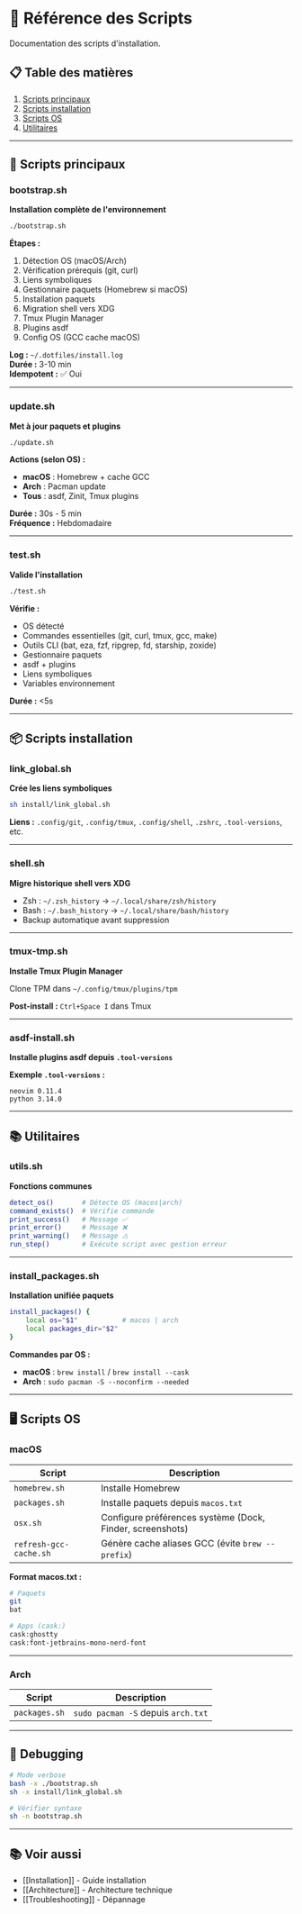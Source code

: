 # 📜 Référence des Scripts

Documentation des scripts d'installation.

## 📋 Table des matières

1. [Scripts principaux](#scripts-principaux)
2. [Scripts installation](#scripts-installation)
3. [Scripts OS](#scripts-os)
4. [Utilitaires](#utilitaires)

---

## 🚀 Scripts principaux

### bootstrap.sh

**Installation complète de l'environnement**

```bash
./bootstrap.sh
```

**Étapes :**
1. Détection OS (macOS/Arch)
2. Vérification prérequis (git, curl)
3. Liens symboliques
4. Gestionnaire paquets (Homebrew si macOS)
5. Installation paquets
6. Migration shell vers XDG
7. Tmux Plugin Manager
8. Plugins asdf
9. Config OS (GCC cache macOS)

**Log :** `~/.dotfiles/install.log`  
**Durée :** 3-10 min  
**Idempotent :** ✅ Oui

---

### update.sh

**Met à jour paquets et plugins**

```bash
./update.sh
```

**Actions (selon OS) :**
- **macOS** : Homebrew + cache GCC
- **Arch** : Pacman update
- **Tous** : asdf, Zinit, Tmux plugins

**Durée :** 30s - 5 min  
**Fréquence :** Hebdomadaire

---

### test.sh

**Valide l'installation**

```bash
./test.sh
```

**Vérifie :**
- OS détecté
- Commandes essentielles (git, curl, tmux, gcc, make)
- Outils CLI (bat, eza, fzf, ripgrep, fd, starship, zoxide)
- Gestionnaire paquets
- asdf + plugins
- Liens symboliques
- Variables environnement

**Durée :** <5s

---

## 📦 Scripts installation

### link_global.sh

**Crée les liens symboliques**

```bash
sh install/link_global.sh
```

**Liens :** `.config/git`, `.config/tmux`, `.config/shell`, `.zshrc`, `.tool-versions`, etc.

---

### shell.sh

**Migre historique shell vers XDG**

- Zsh : `~/.zsh_history` → `~/.local/share/zsh/history`
- Bash : `~/.bash_history` → `~/.local/share/bash/history`
- Backup automatique avant suppression

---

### tmux-tmp.sh

**Installe Tmux Plugin Manager**

Clone TPM dans `~/.config/tmux/plugins/tpm`

**Post-install :** `Ctrl+Space I` dans Tmux

---

### asdf-install.sh

**Installe plugins asdf depuis `.tool-versions`**

**Exemple `.tool-versions` :**
```
neovim 0.11.4
python 3.14.0
```

---

## 📚 Utilitaires

### utils.sh

**Fonctions communes**

```bash
detect_os()       # Détecte OS (macos|arch)
command_exists()  # Vérifie commande
print_success()   # Message ✅
print_error()     # Message ❌
print_warning()   # Message ⚠️
run_step()        # Exécute script avec gestion erreur
```

---

### install_packages.sh

**Installation unifiée paquets**

```bash
install_packages() {
    local os="$1"           # macos | arch
    local packages_dir="$2"
}
```

**Commandes par OS :**
- **macOS** : `brew install` / `brew install --cask`
- **Arch** : `sudo pacman -S --noconfirm --needed`

---

## 🖥️ Scripts OS

### macOS

| Script | Description |
|--------|-------------|
| `homebrew.sh` | Installe Homebrew |
| `packages.sh` | Installe paquets depuis `macos.txt` |
| `osx.sh` | Configure préférences système (Dock, Finder, screenshots) |
| `refresh-gcc-cache.sh` | Génère cache aliases GCC (évite `brew --prefix`) |

**Format macos.txt :**
```bash
# Paquets
git
bat

# Apps (cask:)
cask:ghostty
cask:font-jetbrains-mono-nerd-font
```

---

### Arch

| Script | Description |
|--------|-------------|
| `packages.sh` | `sudo pacman -S` depuis `arch.txt` |

---

## 🐛 Debugging

```bash
# Mode verbose
bash -x ./bootstrap.sh
sh -x install/link_global.sh

# Vérifier syntaxe
sh -n bootstrap.sh
```

---

## 📚 Voir aussi

- [[Installation]] - Guide installation
- [[Architecture]] - Architecture technique
- [[Troubleshooting]] - Dépannage
